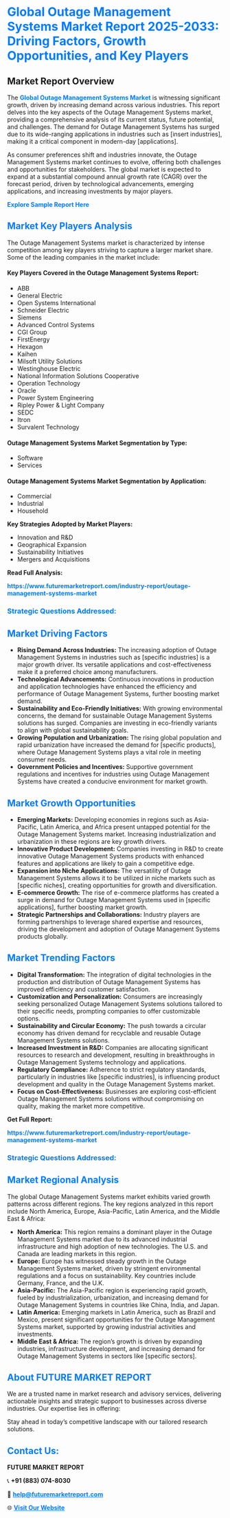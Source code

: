 <h1 style="color: #007BFF;">Global Outage Management Systems Market Report 2025-2033: Driving Factors, Growth Opportunities, and Key Players</h1>

<section id="overview">
<h2>Market Report Overview</h2>
<p>The <a href="https://www.futuremarketreport.com/industry-report/outage-management-systems-market" style="color: #007BFF; text-decoration: none;"><strong>Global Outage Management Systems Market</strong></a> is witnessing significant growth, driven by increasing demand across various industries. This report delves into the key aspects of the Outage Management Systems market, providing a comprehensive analysis of its current status, future potential, and challenges. The demand for Outage Management Systems has surged due to its wide-ranging applications in industries such as [insert industries], making it a critical component in modern-day [applications].</p>
<p>As consumer preferences shift and industries innovate, the Outage Management Systems market continues to evolve, offering both challenges and opportunities for stakeholders. The global market is expected to expand at a substantial compound annual growth rate (CAGR) over the forecast period, driven by technological advancements, emerging applications, and increasing investments by major players.</p>
</section>

<section id="overview">
<p><a href="https://www.futuremarketreport.com/request-sample/reportId=50817" style="color: #007BFF; text-decoration: none;"><strong>Explore Sample Report Here</strong></a></p>
</section>

<section id="key-players">
<h2 style="color: #007BFF;">Market Key Players Analysis</h2>
<p>The Outage Management Systems market is characterized by intense competition among key players striving to capture a larger market share. Some of the leading companies in the market include:</p>
<h4>Key Players Covered in the Outage Management Systems Report:</h4>
<ul><li>ABB</li><li>General Electric</li><li>Open Systems International</li><li>Schneider Electric</li><li>Siemens</li><li>Advanced Control Systems</li><li>CGI Group</li><li>FirstEnergy</li><li>Hexagon</li><li>Kaihen</li><li>Milsoft Utility Solutions</li><li>Westinghouse Electric</li><li>National Information Solutions Cooperative</li><li>Operation Technology</li><li>Oracle</li><li>Power System Engineering</li><li>Ripley Power &amp; Light Company</li><li>SEDC</li><li>Itron</li><li>Survalent Technology</li></ul>
<h4>Outage Management Systems Market Segmentation by Type:</h4>
<ul><li>Software</li><li>Services</li></ul>

<h4>Outage Management Systems Market Segmentation by Application:</h4>
<ul><li>Commercial</li><li>Industrial</li><li>Household</li></ul>
<p><strong>Key Strategies Adopted by Market Players:</strong></p>
<ul>
<li>Innovation and R&D</li>
<li>Geographical Expansion</li>
<li>Sustainability Initiatives</li>
<li>Mergers and Acquisitions</li>
</ul>
</section>

<section>
<p><strong>Read Full Analysis: </strong></p><a href="https://www.futuremarketreport.com/industry-report/outage-management-systems-market" style="color: #007BFF; text-decoration: none;"><strong>https://www.futuremarketreport.com/industry-report/outage-management-systems-market</strong></a>
<h3 style="color: #007BFF;">Strategic Questions Addressed:</h3>
</section>

<section id="driving-factors">
<h2 style="color: #007BFF;">Market Driving Factors</h2>
<ul>
<li><strong>Rising Demand Across Industries:</strong> The increasing adoption of Outage Management Systems in industries such as [specific industries] is a major growth driver. Its versatile applications and cost-effectiveness make it a preferred choice among manufacturers.</li>
<li><strong>Technological Advancements:</strong> Continuous innovations in production and application technologies have enhanced the efficiency and performance of Outage Management Systems, further boosting market demand.</li>
<li><strong>Sustainability and Eco-Friendly Initiatives:</strong> With growing environmental concerns, the demand for sustainable Outage Management Systems solutions has surged. Companies are investing in eco-friendly variants to align with global sustainability goals.</li>
<li><strong>Growing Population and Urbanization:</strong> The rising global population and rapid urbanization have increased the demand for [specific products], where Outage Management Systems plays a vital role in meeting consumer needs.</li>
<li><strong>Government Policies and Incentives:</strong> Supportive government regulations and incentives for industries using Outage Management Systems have created a conducive environment for market growth.</li>
</ul>
</section>

<section id="growth-opportunities">
<h2 style="color: #007BFF;">Market Growth Opportunities</h2>
<ul>
<li><strong>Emerging Markets:</strong> Developing economies in regions such as Asia-Pacific, Latin America, and Africa present untapped potential for the Outage Management Systems market. Increasing industrialization and urbanization in these regions are key growth drivers.</li>
<li><strong>Innovative Product Development:</strong> Companies investing in R&D to create innovative Outage Management Systems products with enhanced features and applications are likely to gain a competitive edge.</li>
<li><strong>Expansion into Niche Applications:</strong> The versatility of Outage Management Systems allows it to be utilized in niche markets such as [specific niches], creating opportunities for growth and diversification.</li>
<li><strong>E-commerce Growth:</strong> The rise of e-commerce platforms has created a surge in demand for Outage Management Systems used in [specific applications], further boosting market growth.</li>
<li><strong>Strategic Partnerships and Collaborations:</strong> Industry players are forming partnerships to leverage shared expertise and resources, driving the development and adoption of Outage Management Systems products globally.</li>
</ul>
</section>

<section id="trending-factors">
<h2 style="color: #007BFF;">Market Trending Factors</h2>
<ul>
<li><strong>Digital Transformation:</strong> The integration of digital technologies in the production and distribution of Outage Management Systems has improved efficiency and customer satisfaction.</li>
<li><strong>Customization and Personalization:</strong> Consumers are increasingly seeking personalized Outage Management Systems solutions tailored to their specific needs, prompting companies to offer customizable options.</li>
<li><strong>Sustainability and Circular Economy:</strong> The push towards a circular economy has driven demand for recyclable and reusable Outage Management Systems solutions.</li>
<li><strong>Increased Investment in R&D:</strong> Companies are allocating significant resources to research and development, resulting in breakthroughs in Outage Management Systems technology and applications.</li>
<li><strong>Regulatory Compliance:</strong> Adherence to strict regulatory standards, particularly in industries like [specific industries], is influencing product development and quality in the Outage Management Systems market.</li>
<li><strong>Focus on Cost-Effectiveness:</strong> Businesses are exploring cost-efficient Outage Management Systems solutions without compromising on quality, making the market more competitive.</li>
</ul>
</section>

<section>
<p><strong>Get Full Report: </strong></p><a href="https://www.futuremarketreport.com/industry-report/outage-management-systems-market" style="color: #007BFF; text-decoration: none;"><strong>https://www.futuremarketreport.com/industry-report/outage-management-systems-market</strong></a>
<h3 style="color: #007BFF;">Strategic Questions Addressed:</h3>
</section>


<section id="regional-analysis">
<h2 style="color: #007BFF;">Market Regional Analysis</h2>
<p>The global Outage Management Systems market exhibits varied growth patterns across different regions. The key regions analyzed in this report include North America, Europe, Asia-Pacific, Latin America, and the Middle East & Africa:</p>
<ul>
<li><strong>North America:</strong> This region remains a dominant player in the Outage Management Systems market due to its advanced industrial infrastructure and high adoption of new technologies. The U.S. and Canada are leading markets in this region.</li>
<li><strong>Europe:</strong> Europe has witnessed steady growth in the Outage Management Systems market, driven by stringent environmental regulations and a focus on sustainability. Key countries include Germany, France, and the U.K.</li>
<li><strong>Asia-Pacific:</strong> The Asia-Pacific region is experiencing rapid growth, fueled by industrialization, urbanization, and increasing demand for Outage Management Systems in countries like China, India, and Japan.</li>
<li><strong>Latin America:</strong> Emerging markets in Latin America, such as Brazil and Mexico, present significant opportunities for the Outage Management Systems market, supported by growing industrial activities and investments.</li>
<li><strong>Middle East & Africa:</strong> The region’s growth is driven by expanding industries, infrastructure development, and increasing demand for Outage Management Systems in sectors like [specific sectors].</li>
</ul>
</section>

<footer>
<h2 style="color: #007BFF;">About FUTURE MARKET REPORT</h2>
<p>We are a trusted name in market research and advisory services, delivering actionable insights and strategic support to businesses across diverse industries. Our expertise lies in offering:</p>

<p>Stay ahead in today’s competitive landscape with our tailored research solutions.</p>

<h2 style="color: #007BFF;">Contact Us:</h2>
<p><strong>FUTURE MARKET REPORT</strong></p>
<p>📞 <strong>+91 (883) 074-8030</strong></p>
<p>📧 <strong><a href="mailto:help@futuremarketreport.com" style="color: #007BFF;">help@futuremarketreport.com</a></strong></p>
<p>🌐 <strong><a href="https://www.futuremarketreport.com/" style="color: #007BFF;">Visit Our Website</a></strong></p>
</footer>